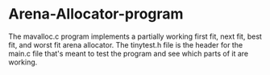 # Arena-Allocator-program
The mavalloc.c program implements a partially working first fit, next fit, best fit, and worst fit arena allocator.
The tinytest.h file is the header for the main.c file that's meant to test the program and see which parts of it are working.

